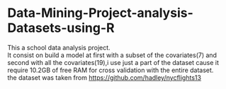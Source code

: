 # Data-Mining-Project-analysis-Datasets-using-R
This a school data analysis project.<br>
It consist on build a model at first with a subset of the covariates(7) and second with all the covariates(19),i use just a part of the dataset cause it require 10.2GB of free RAM for cross validation with the entire dataset.<br>
the dataset was taken from https://github.com/hadley/nycflights13
